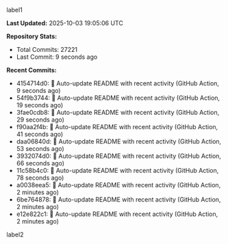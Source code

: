 
label1 
<!-- ACTIVITY_START -->
**Last Updated:** 2025-10-03 19:05:06 UTC

**Repository Stats:**
- Total Commits: 27221
- Last Commit: 9 seconds ago

**Recent Commits:**
- 4154714d0: 🤖 Auto-update README with recent activity (GitHub Action, 9 seconds ago)
- 54f9b3744: 🤖 Auto-update README with recent activity (GitHub Action, 19 seconds ago)
- 3fae0cdb8: 🤖 Auto-update README with recent activity (GitHub Action, 29 seconds ago)
- f90aa2f4b: 🤖 Auto-update README with recent activity (GitHub Action, 41 seconds ago)
- daa06840d: 🤖 Auto-update README with recent activity (GitHub Action, 53 seconds ago)
- 3932074d0: 🤖 Auto-update README with recent activity (GitHub Action, 66 seconds ago)
- 11c58b4c0: 🤖 Auto-update README with recent activity (GitHub Action, 78 seconds ago)
- a0038eea5: 🤖 Auto-update README with recent activity (GitHub Action, 2 minutes ago)
- 6be764878: 🤖 Auto-update README with recent activity (GitHub Action, 2 minutes ago)
- e12e822c1: 🤖 Auto-update README with recent activity (GitHub Action, 2 minutes ago)
<!-- ACTIVITY_END -->

label2

